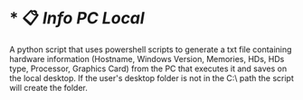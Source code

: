 # * :clipboard: _**Info PC Local**_

  A python script that uses powershell scripts to generate a txt file containing hardware information (Hostname, Windows Version, Memories, HDs, HDs type, Processor, Graphics Card) from the PC that executes it and saves on the local desktop. If the user's desktop folder is not in the C:\ path the script will create the folder.